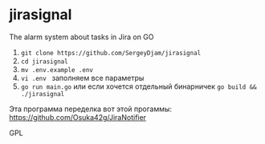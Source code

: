 # jirasignal
The alarm system about tasks in Jira on GO

1. ```git clone https://github.com/SergeyDjam/jirasignal```
2. ```cd jirasignal```
3. ```mv .env.example .env```
4. ```vi .env ```
    заполняем все параметры
5. ```go run main.go``` или если хочется отдельный бинарничек ```go build && ./jirasignal```


Эта программа переделка вот этой прогаммы: https://github.com/Osuka42g/JiraNotifier

GPL